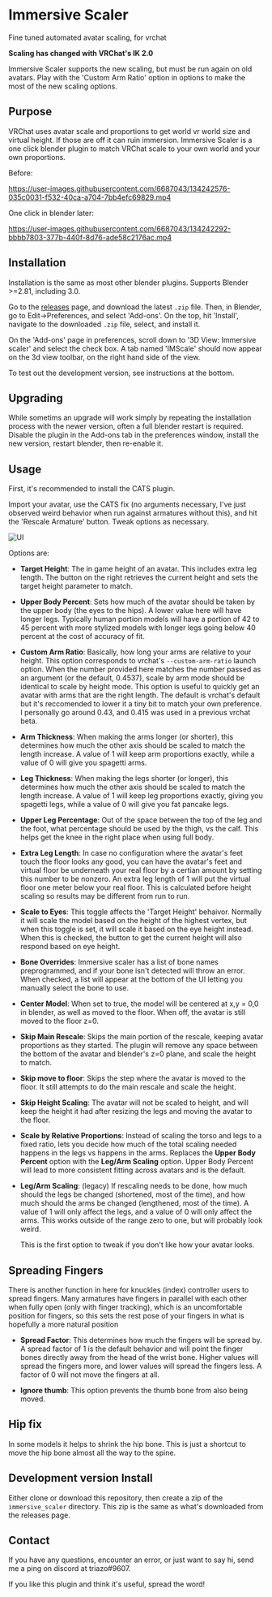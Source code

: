 Immersive Scaler
===========
Fine tuned automated avatar scaling, for vrchat

**Scaling has changed with VRChat's IK 2.0**

Immersive Scaler supports the new scaling, but must be run again on
old avatars. Play with the 'Custom Arm Ratio' option in options to
make the most of the new scaling options.

## Purpose

VRChat uses avatar scale and proportions to get world vr world size
and virtual height. If those are off it can ruin immersion. Immersive
Scaler is a one click blender plugin to match VRChat scale to your own
world and your own proportions.


Before:

https://user-images.githubusercontent.com/6687043/134242576-035c0031-f532-40ca-a704-7bb4efc69829.mp4



One click in blender later:

https://user-images.githubusercontent.com/6687043/134242292-bbbb7803-377b-440f-8d76-ade58c2176ac.mp4


## Installation

Installation is the same as most other blender plugins. Supports
Blender >=2.81, including 3.0.

Go to the
[releases](https://github.com/triazo/immersive_scaler/releases) page,
and download the latest `.zip` file. Then, in Blender, go to
Edit->Preferences, and select 'Add-ons'. On the top, hit 'Install',
navigate to the downloaded `.zip` file, select, and install it.

On the 'Add-ons' page in preferences, scroll down to '3D View:
Immersive scaler' and select the check box. A tab named 'IMScale'
should now appear on the 3d view toolbar, on the right hand side of
the view.

To test out the development version, see instructions at the bottom.

## Upgrading

While sometims an upgrade will work simply by repeating the
installation process with the newer version, often a full blender
restart is required. Disable the plugin in the Add-ons tab in the
preferences window, install the new version, restart blender, then
re-enable it.

## Usage

First, it's recommended to install the CATS plugin.

Import your avatar, use the CATS fix (no arguments necessary,
I've just observed weird behavior when run against armatures without
this), and hit the 'Rescale Armature' button. Tweak options as necessary.


![UI](https://triazo.net/files/screenie_2023-01-26_22-28-48.png)

Options are:

- **Target Height**: The in game height of an avatar. This includes
  extra leg length. The button on the right retrieves the current
  height and sets the target height parameter to match.

- **Upper Body Percent**: Sets how much of the avatar should be taken
  by the upper body (the eyes to the hips). A lower value here will
  have longer legs. Typically human portion models will have a portion
  of 42 to 45 percent with more stylized models with longer legs going
  below 40 percent at the cost of accuracy of fit.

- **Custom Arm Ratio**: Basically, how long your arms are relative to
  your height. This option corresponds to vrchat's
  `--custom-arm-ratio` launch option. When the number provided here
  matches the number passed as an argument (or the default, 0.4537),
  scale by arm mode should be identical to scale by height mode. This
  option is useful to quickly get an avatar with arms that are the
  right length. The default is vrchat's default but it's reccomended
  to lower it a tiny bit to match your own preference. I personally go
  around 0.43, and 0.415 was used in a previous vrchat beta.

- **Arm Thickness**: When making the arms longer (or shorter), this
  determines how much the other axis should be scaled to match the
  length increase. A value of 1 will keep arm proportions exactly,
  while a value of 0 will give you spagetti arms.

- **Leg Thickness**: When making the legs shorter (or longer), this
  determines how much the other axis should be scaled to match the
  length increase. A value of 1 will keep leg proportions exactly,
  giving you spagetti legs, while a value of 0 will give you fat pancake
  legs.

- **Upper Leg Percentage**: Out of the space between the top of the leg
  and the foot, what percentage should be used by the thigh, vs the
  calf. This helps get the knee in the right place when using full
  body.

- **Extra Leg Length**: In case no configuration where the avatar's
  feet touch the floor looks any good, you can have the avatar's feet
  and virtual floor be underneath your real floor by a certian amount
  by setting this number to be nonzero. An extra leg length of 1 will
  put the virtual floor one meter below your real floor. This is
  calculated before height scaling so results may be different from
  run to run.

- **Scale to Eyes**: This toggle affects the 'Target Height'
  behaivor. Normally it will scale the model based on the height of
  the highest vertex, but when this toggle is set, it will scale it
  based on the eye height instead. When this is checked, the button to
  get the current height will also respond based on eye height.

- **Bone Overrides**: Immersive scaler has a list of bone names
  preprogrammed, and if your bone isn't detected will throw an
  error. When checked, a list will appear at the bottom of the UI
  letting you manually select the bone to use.

- **Center Model**: When set to true, the model will be centered at
  x,y = 0,0 in blender, as well as moved to the floor. When off,
  the avatar is still moved to the floor z=0.

- **Skip Main Rescale**: Skips the main portion of the rescale, keeping
  avatar proportions as they started. The plugin will remove any space
  between the bottom of the avatar and blender's z=0 plane, and scale
  the height to match.

- **Skip move to floor**: Skips the step where the avatar is moved to the
  floor. It still attempts to do the main rescale and scale the height.

- **Skip Height Scaling**: The avatar will not be scaled to height, and
  will keep the height it had after resizing the legs and moving the
  avatar to the floor.

- **Scale by Relative Proportions**: Instead of scaling the torso and
  legs to a fixed ratio, lets you decide how much of the total scaling
  needed happens in the legs vs happens in the arms. Replaces the
  **Upper Body Percent** option with the **Leg/Arm Scaling**
  option. Upper Body Percent will lead to more consistent fitting
  across avatars and is the default.

- **Leg/Arm Scaling**: (legacy) If rescaling needs to be done, how
  much should the legs be changed (shortened, most of the time), and
  how much should the arms be changed (lengthened, most of the
  time). A value of 1 will only affect the legs, and a value of 0 will
  only affect the arms. This works outside of the range zero to one,
  but will probably look weird.

  This is the first option to tweak if you don't like how your avatar
  looks.




## Spreading Fingers

There is another function in here for knuckles (index) controller
users to spread fingers. Many armatures have fingers in parallel with
each other when fully open (only with finger tracking), which is an
uncomfortable position for fingers, so this sets the rest pose of your
fingers in what is hopefully a more natural position

- **Spread Factor**: This determines how much the fingers will be
  spread by. A spread factor of 1 is the default behavior and will
  point the finger bones directly away from the head of the wrist
  bone. Higher values will spread the fingers more, and lower values
  will spread the fingers less. A factor of 0 will not move the
  fingers at all.

- **Ignore thumb**: This option prevents the thumb bone from also being moved.

## Hip fix

In some models it helps to shrink the hip bone. This is just a shortcut
to move the hip bone almost all the way to the spine.

## Development version Install

Either clone or download this repository, then create a zip of the
`immersive_scaler` directory. This zip is the same as what's
downloaded from the releases page.

## Contact

If you have any questions, encounter an error, or just want to say hi,
send me a ping on discord at triazo#9607.

If you like this plugin and think it's useful, spread the word!
